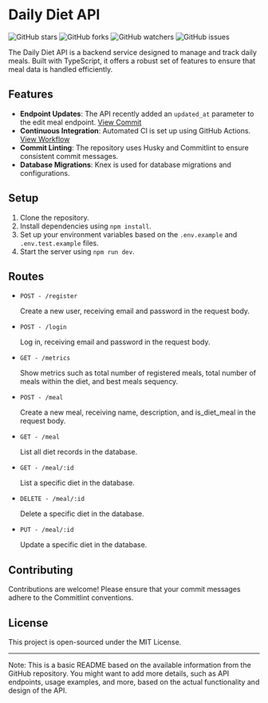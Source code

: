 Daily Diet API
==============

![GitHub stars](https://img.shields.io/github/stars/rauleffting/daily-diet-api?style=flat-square) ![GitHub forks](https://img.shields.io/github/forks/rauleffting/daily-diet-api?style=flat-square) ![GitHub watchers](https://img.shields.io/github/watchers/rauleffting/daily-diet-api?style=flat-square) ![GitHub issues](https://img.shields.io/github/issues/rauleffting/daily-diet-api?style=flat-square)

The Daily Diet API is a backend service designed to manage and track daily meals. Built with TypeScript, it offers a robust set of features to ensure that meal data is handled efficiently.

Features
--------

*   **Endpoint Updates**: The API recently added an `updated_at` parameter to the edit meal endpoint. [View Commit](https://github.com/rauleffting/daily-diet-api/commit/64932b4248cacb9456eb1b5e6478a5a28256a457)
*   **Continuous Integration**: Automated CI is set up using GitHub Actions. [View Workflow](https://github.com/rauleffting/daily-diet-api/tree/main/.github/workflows)
*   **Commit Linting**: The repository uses Husky and Commitlint to ensure consistent commit messages.
*   **Database Migrations**: Knex is used for database migrations and configurations.

Setup
-----

1.  Clone the repository.
2.  Install dependencies using `npm install`.
3.  Set up your environment variables based on the `.env.example` and `.env.test.example` files.
4.  Start the server using `npm run dev`.

Routes
------

* `POST - /register`

  Create a new user, receiving email and password in the request body.

* `POST - /login`

  Log in, receiving email and password in the request body.

* `GET - /metrics`

  Show metrics such as total number of registered meals, total number of meals within the diet, and best meals sequency.

* `POST - /meal`

  Create a new meal, receiving name, description, and is_diet_meal in the request body.

* `GET - /meal`

  List all diet records in the database.
 
* `GET - /meal/:id`

  List a specific diet in the database.

* `DELETE - /meal/:id`

  Delete a specific diet in the database.

* `PUT - /meal/:id`

  Update a specific diet in the database.




Contributing
------------

Contributions are welcome! Please ensure that your commit messages adhere to the Commitlint conventions.

License
-------

This project is open-sourced under the MIT License.

* * *

Note: This is a basic README based on the available information from the GitHub repository. You might want to add more details, such as API endpoints, usage examples, and more, based on the actual functionality and design of the API.
